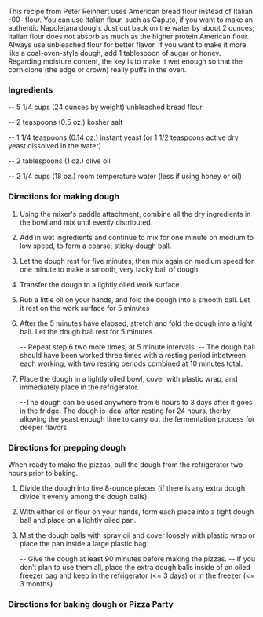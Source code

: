 This recipe from Peter Reinhert uses American bread flour instead of Italian -00- flour. You can use Italian flour, such as Caputo, if you want to make an authentic Napoletana dough. Just cut back on the water by about 2 ounces; Italian flour does not absorb as much as the higher protein American flour. Always use unbleached flour for better flavor. If you want to make it more like a coal-oven-style dough, add 1 tablespoon of sugar or honey. Regarding moisture content, the key is to make it wet enough so that the cornicione (the edge or crown) really puffs in the oven.

### Ingredients

--	5 1/4 cups (24 ounces by weight) unbleached bread flour

--	2 teaspoons (0.5 oz.) kosher salt

--	1 1/4 teaspoons (0.14 oz.) instant yeast (or 1 1/2 teaspoons active dry yeast dissolved in the water)

--	2 tablespoons (1 oz.) olive oil

--	2 1/4 cups (18 oz.) room temperature water (less if using honey or oil)


### Directions for making dough

1)	Using the mixer's paddle attachment, combine all the dry ingredients in the bowl and mix until evenly distributed.

2)	Add in wet ingredients and continue to mix for one minute on medium to low speed, to form a coarse, sticky dough ball.

3)	Let the dough rest for five minutes, then mix again on medium speed for one minute to make a smooth, very tacky ball of dough.

4)	Transfer the dough to a lightly oiled work surface

5)	Rub a little oil on your hands, and fold the dough into a smooth ball. Let it rest on the work surface for 5 minutes 

6)	After the 5 minutes have elapsed, stretch and fold the dough into a tight ball. Let the dough ball rest for 5 minutes. 

	--	Repeat step 6 two more times, at 5 minute intervals. 
	--	The dough ball should have been worked three times with a resting period inbetween each working, with two resting periods 			combined at 10 minutes total.

7) Place the dough in a lightly oiled bowl, cover with plastic wrap, and immediately place in the refrigerator. 

	--The dough can be used anywhere from 6 hours to 3 days after it goes in the fridge. The dough is ideal after resting for 24 hours, therby allowing the yeast enough time to carry out the fermentation process for deeper flavors.


### Directions for prepping dough

When ready to make the pizzas, pull the dough from the refrigerator two hours prior to baking. 

1)	Divide the dough into five 8-ounce pieces (if there is any extra dough divide it evenly among the dough balls). 

2)	With either oil or flour on your hands, form each piece into a tight dough ball and place on a lightly oiled pan. 

3)	Mist the dough balls with spray oil and cover loosely with plastic wrap or place the pan inside a large plastic bag. 

	--	Give the dough at least 90 minutes before making the pizzas. 
	--	If you don’t plan to use them all, place the extra dough balls inside of an oiled freezer bag and keep in the refrigerator 			(<= 3 days) or in the freezer (<= 3 months).

###	Directions for baking dough or Pizza Party

